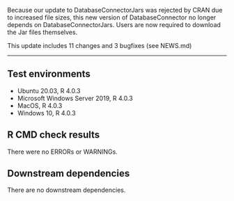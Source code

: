 Because our update to DatabaseConnectorJars was rejected by CRAN due to increased file sizes, this new version of DatabaseConnector no longer depends on DatabaseConnectorJars. Users are now required to download the Jar files themselves.

This update includes 11 changes and 3 bugfixes (see NEWS.md)

---

## Test environments
* Ubuntu 20.03, R 4.0.3
* Microsoft Windows Server 2019, R 4.0.3
* MacOS, R 4.0.3
* Windows 10, R 4.0.3

## R CMD check results

There were no ERRORs or WARNINGs. 

## Downstream dependencies

There are no downstream dependencies.